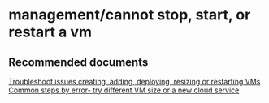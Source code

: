 <properties
	pageTitle="management/cannot stop, start, or restart a vm"
	description="management/cannot stop, start, or restart a vm"
	service="microsoft.classiccompute"
	resource="virtualmachines"
	authors="kasparks"
	displayOrder=""
	selfHelpType="generic"
	supportTopicIds="32411817"
	resourceTags=""
	productPesIds="14749"
	cloudEnvironments="public"
/>

# management/cannot stop, start, or restart a vm

## **Recommended documents**
[Troubleshoot issues creating, adding, deploying, resizing or restarting VMs](http://aka.ms/azCreateTroubleshoot)<br>
[Common steps by error- try different VM size or a new cloud service](https://azure.microsoft.com/documentation/articles/virtual-machines-windows-allocation-failure/#error-string-lookup)
